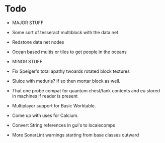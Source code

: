 # Todo
- MAJOR STUFF
- Some sort of tesseract multiblock with the data net
- Redstone data net nodes
- Ocean based multis or tiles to get people in the oceans

- MINOR STUFF
- Fix Speiger's total apathy twoards rotated block textures
- Sluice with meduris? If so then mortar block as well.
- That one probe compat for quantum chest/tank contents and eu stored in machines if reader is present
- Multiplayer support for Basic Worktable.
- Come up with uses for Calcium.
- Convert String references in gui's to localecomps
- More SonarLint warnings starting from base classes outward